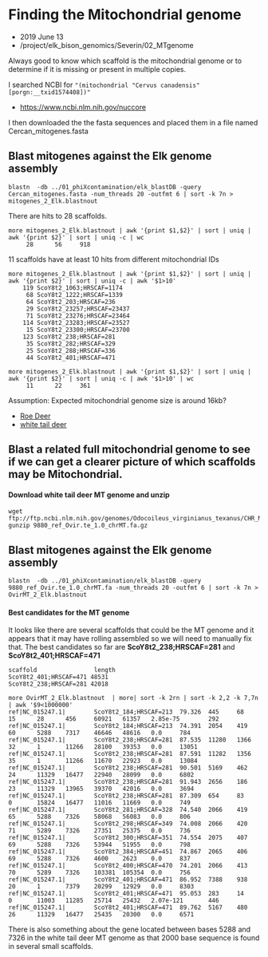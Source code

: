# Finding the Mitochondrial genome

* 2019 June 13
* /project/elk_bison_genomics/Severin/02_MTgenome

Always good to know which scaffold is the mitochondrial genome or to determine if it is missing or present in multiple copies.

I searched NCBI for  ```"(mitochondrial "Cervus canadensis"[porgn:__txid1574408])"```

  * https://www.ncbi.nlm.nih.gov/nuccore

I then downloaded the the fasta sequences and placed them in a file named Cercan_mitogenes.fasta


## Blast mitogenes against the Elk genome assembly

```
blastn  -db ../01_phiXcontamination/elk_blastDB -query Cercan_mitogenes.fasta -num_threads 20 -outfmt 6 | sort -k 7n > mitogenes_2_Elk.blastnout
```

There are hits to 28 scaffolds.

```
more mitogenes_2_Elk.blastnout | awk '{print $1,$2}' | sort | uniq | awk '{print $2}' | sort | uniq -c | wc
     28      56     918
```

11 scaffolds have at least 10 hits from different mitochondrial IDs

```
more mitogenes_2_Elk.blastnout | awk '{print $1,$2}' | sort | uniq | awk '{print $2}' | sort | uniq -c | awk '$1>10'
    119 ScoY8t2_1063;HRSCAF=1174
     68 ScoY8t2_1222;HRSCAF=1339
     64 ScoY8t2_203;HRSCAF=236
     29 ScoY8t2_23257;HRSCAF=23437
     71 ScoY8t2_23276;HRSCAF=23464
    114 ScoY8t2_23283;HRSCAF=23527
     15 ScoY8t2_23300;HRSCAF=23700
    123 ScoY8t2_238;HRSCAF=281
     35 ScoY8t2_282;HRSCAF=329
     25 ScoY8t2_288;HRSCAF=336
     44 ScoY8t2_401;HRSCAF=471

more mitogenes_2_Elk.blastnout | awk '{print $1,$2}' | sort | uniq | awk '{print $2}' | sort | uniq -c | awk '$1>10' | wc
     11      22     361
```

Assumption: Expected mitochondrial genome size is around 16kb?  

* [Roe Deer](https://www.tandfonline.com/doi/full/10.1080/23802359.2017.1365645)
* [white tail deer](https://academic.oup.com/jmammal/article/97/1/234/2459714)


## Blast a related full mitochondrial genome to see if we can get a clearer picture of which scaffolds may be Mitochondrial.

#### Download white tail deer MT genome and unzip
```
wget ftp://ftp.ncbi.nlm.nih.gov/genomes/Odocoileus_virginianus_texanus/CHR_MT/9880_ref_Ovir.te_1.0_chrMT.fa.gz
gunzip 9880_ref_Ovir.te_1.0_chrMT.fa.gz
```

## Blast mitogenes against the Elk genome assembly

```
blastn  -db ../01_phiXcontamination/elk_blastDB -query 9880_ref_Ovir.te_1.0_chrMT.fa -num_threads 20 -outfmt 6 | sort -k 7n > OvirMT_2_Elk.blastnout
```

#### Best candidates for the MT genome

It looks like there are several scaffolds that could be the MT genome and it appears that it may have rolling assembled so we will need to manually fix that.  The best candidates so far are **ScoY8t2_238;HRSCAF=281** and **ScoY8t2_401;HRSCAF=471**

```
scaffold                length
ScoY8t2_401;HRSCAF=471 48531  
ScoY8t2_238;HRSCAF=281 42018

```

```
more OvirMT_2_Elk.blastnout  | more| sort -k 2rn | sort -k 2,2 -k 7,7n | awk '$9<1000000'
ref|NC_015247.1|        ScoY8t2_184;HRSCAF=213  79.326  445     68      15      28      456     60921   61357   2.85e-75        292
ref|NC_015247.1|        ScoY8t2_184;HRSCAF=213  74.391  2054    419     60      5288    7317    46646   48616   0.0     784
ref|NC_015247.1|        ScoY8t2_238;HRSCAF=281  87.535  11280   1366    32      1       11266   28100   39353   0.0     13051
ref|NC_015247.1|        ScoY8t2_238;HRSCAF=281  87.591  11282   1356    35      1       11266   11670   22923   0.0     13084
ref|NC_015247.1|        ScoY8t2_238;HRSCAF=281  90.501  5169    462     24      11329   16477   22940   28099   0.0     6802
ref|NC_015247.1|        ScoY8t2_238;HRSCAF=281  91.943  2656    186     23      11329   13965   39370   42016   0.0     3694
ref|NC_015247.1|        ScoY8t2_238;HRSCAF=281  87.309  654     83      0       15824   16477   11016   11669   0.0     749
ref|NC_015247.1|        ScoY8t2_281;HRSCAF=328  74.540  2066    419     65      5288    7326    58068   56083   0.0     806
ref|NC_015247.1|        ScoY8t2_298;HRSCAF=349  74.008  2066    420     71      5289    7326    27351   25375   0.0     736
ref|NC_015247.1|        ScoY8t2_300;HRSCAF=351  74.554  2075    407     69      5288    7326    53944   51955   0.0     798
ref|NC_015247.1|        ScoY8t2_384;HRSCAF=451  74.867  2065    406     69      5288    7326    4600    2623    0.0     837
ref|NC_015247.1|        ScoY8t2_400;HRSCAF=470  74.201  2066    413     70      5289    7326    103381  105354  0.0     756
ref|NC_015247.1|        ScoY8t2_401;HRSCAF=471  86.952  7388    938     20      1       7379    20299   12929   0.0     8303
ref|NC_015247.1|        ScoY8t2_401;HRSCAF=471  95.053  283     14      0       11003   11285   25714   25432   2.07e-121       446
ref|NC_015247.1|        ScoY8t2_401;HRSCAF=471  89.762  5167    480     26      11329   16477   25435   20300   0.0     6571
```

There is also something about the gene located between bases 5288 and 7326 in the white tail deer MT genome as that 2000 base sequence is found in several small scaffolds.  
